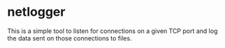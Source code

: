 # netlogger

This is a simple tool to listen for connections on a given TCP port and log the
data sent on those connections to files.
